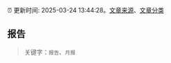 :alarm_clock: 更新时间: 2025-03-24 13:44:28。[文章来源](/README.md)、[文章分类](/TAGS.md)

## 报告


> 关键字：`报告`、`月报`



